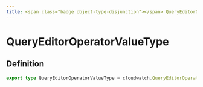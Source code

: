 ```yaml
---
title: <span class="badge object-type-disjunction"></span> QueryEditorOperatorValueType
---
```

# <span class="badge object-type-disjunction"></span> QueryEditorOperatorValueType

## Definition

```typescript
export type QueryEditorOperatorValueType = cloudwatch.QueryEditorOperatorType | cloudwatch.QueryEditorOperatorType[];

```
